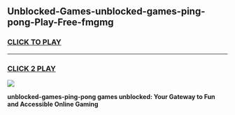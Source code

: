 
## Unblocked-Games-unblocked-games-ping-pong-Play-Free-fmgmg
<h3>
<a href="https://premium76.site?title=unblocked-games-ping-pong&ref=17A">CLICK TO PLAY</a></h3>
<hr>

<h3>
<a href="https://premium76.site?title=unblocked-games-ping-pong&ref=17A">CLICK 2 PLAY</a>
  
</h3>

<a href="https://premium76.site?title=unblocked-games-ping-pong&ref=17A"><img src="https://clearcache.store/games.png"></a>


**unblocked-games-ping-pong games unblocked: Your Gateway to Fun and Accessible Online Gaming**
